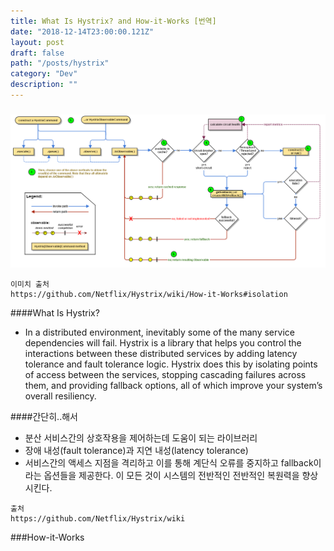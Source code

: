 ```yaml
---
title: What Is Hystrix? and How-it-Works [번역]
date: "2018-12-14T23:00:00.121Z"
layout: post
draft: false
path: "/posts/hystrix"
category: "Dev"
description: ""
---
```


##### 


![Hystrix command flow chart](./hystrix-command-flow-chart.png)

```
이미치 출처
https://github.com/Netflix/Hystrix/wiki/How-it-Works#isolation
```


####What Is Hystrix?
- In a distributed environment, inevitably some of the many service dependencies will fail. Hystrix is a library that helps you control the interactions between these distributed services by adding latency tolerance and fault tolerance logic. Hystrix does this by isolating points of access between the services, stopping cascading failures across them, and providing fallback options, all of which improve your system’s overall resiliency.

####간단히..해서
- 분산 서비스간의 상호작용을 제어하는데 도움이 되는 라이브러리
- 장애 내성(fault tolerance)과 지연 내성(latency tolerance)
- 서비스간의 액세스 지점을 격리하고 이를 통해 계단식 오류를 중지하고 fallback이라는 옵션들을 제공한다. 이 모든 것이 시스템의 전반적인 전반적인 복원력을 향상시킨다.
```
출처
https://github.com/Netflix/Hystrix/wiki
```


###How-it-Works

